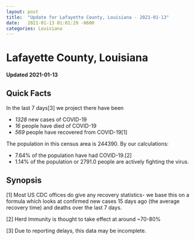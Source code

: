 ```yaml
---
layout: post
title:  "Update for Lafayette County, Louisiana - 2021-01-13"
date:   2021-01-13 01:01:29 -0600
categories: Louisiana
---
```


# Lafayette County, Louisiana
#### Updated 2021-01-13

## Quick Facts

In the last 7 days[3] we project there have been
- *1328* new cases of COVID-19
- *16* people have died of COVID-19
- *569* people have recovered from COVID-19[1]

The population in this census area is 244390. By our calculations:
- 7.64% of the population have had COVID-19.[2]
- 1.14% of the population or 2791.0 people are actively fighting the virus.

## Synopsis




[1] Most US CDC offices do give any recovery statistics- we base this on a formula which looks at confirmed new cases
15 days ago (the average recovery time) and deaths over the last 7 days.

[2] Herd Immunity is thought to take effect at around ~70-80%

[3] Due to reporting delays, this data may be incomplete.
 
    